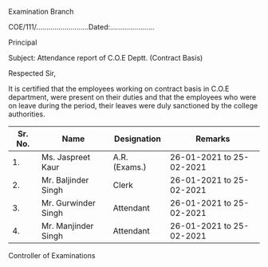 Examination Branch

COE/111/..........................Dated:......................

Principal

Subject: Attendance report of C.O.E Deptt. (Contract Basis)

Respected Sir,

It is certified that the employees working on contract basis in C.O.E department, were present on their duties and that the employees who were on leave during the period, their leaves were duly sanctioned by the college authorities.

| Sr. No. | Name                | Designation   | Remarks                  |
|---------|---------------------|---------------|--------------------------|
| 1.      | Ms. Jaspreet Kaur   | A.R. (Exams.) | 26-01-2021 to 25-02-2021 |
| 2.      | Mr. Baljinder Singh | Clerk         | 26-01-2021 to 25-02-2021 |
| 3.      | Mr. Gurwinder Singh | Attendant     | 26-01-2021 to 25-02-2021 |
| 4.      | Mr. Manjinder Singh | Attendant     | 26-01-2021 to 25-02-2021 |

  Controller of Examinations
